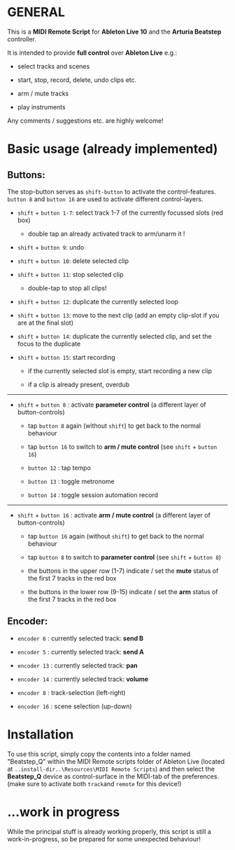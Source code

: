# GENERAL

This is a **MIDI Remote Script** for **Ableton Live 10** and the **Arturia Beatstep** controller.

It is intended to provide **full control** over **Ableton Live** e.g.:

- select tracks and scenes

- start, stop, record, delete, undo clips etc. 

- arm / mute tracks

- play instruments



Any comments / suggestions etc. are highly welcome!

# Basic usage (already implemented)

## Buttons:

The stop-button serves as `shift-button` to activate the control-features.
`button 8` and `button 16` are used to activate different control-layers.



- `shift` + `button 1-7`:  select track 1-7 of the currently focussed slots (red box)
  
  - double tap an already activated track to arm/unarm it !

- `shift` + `button 9`: undo

- `shift` + `button 10`: delete selected clip

- `shift` + `button 11`: stop selected clip
  
  - double-tap to stop all clips!

- `shift` + `button 12`: duplicate the currently selected loop

- `shift` + `button 13`: move to the next clip (add an empty clip-slot if you are at the final slot)

- `shift` + `button 14`: duplicate the currently selected clip, and set the focus to the duplicate

- `shift` + `button 15`: start recording          
  
  - if the currently selected slot is empty, start recording a new clip 
  
  - if a clip is already present, overdub

---

- `shift` + `button 8` : activate **parameter control** (a different layer of button-controls)
  
  - tap `button 8` again (without `shift`) to get back to the normal behaviour
  
  - tap `button 16` to switch to **arm / mute control**  (see `shift` + `button 16`)
  
  - `button 12` : tap tempo
  
  - `button 13` : toggle metronome
  
  - `button 14` : toggle session automation record

---

- `shift` + `button 16` : activate **arm / mute control**     (a different layer of button-controls)
  
  - tap `button 16` again (without `shift`) to get back to the normal behaviour
  
  - tap `button 8` to switch to **parameter control** (see `shift` + `button 8`)
  
  - the buttons in the upper row (1-7) indicate / set the **mute** status of the first 7 tracks in the red box
  
  - the buttons in the lower row (9-15) indicate / set the **arm** status of the first 7 tracks in the red box

## Encoder:

- `encoder 6` : currently selected track: **send B**

- `encoder 5` : currently selected track: **send A**

- `encoder 13` :  currently selected track: **pan**

- `encoder 14` : currently selected track: **volume**

- `encoder 8` : track-selection (left-right)

- `encoder 16` : scene selection (up-down)

# Installation

To use this script, simply copy the contents into a folder named "Beatstep_Q" within the MIDI Remote  scripts folder of Ableton Live (located at `..install-dir..\Resources\MIDI Remote Scripts`) and then select the **Beatstep_Q** device as control-surface in the MIDI-tab of the preferences. (make sure to activate both `track`and `remote` for this device!)

# ...work in progress

While the principal stuff is already working properly, this script is still a work-in-progress, so be prepared for some unexpected behaviour!


